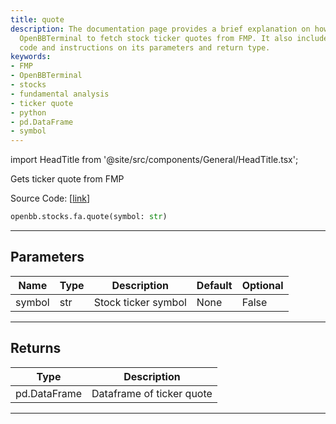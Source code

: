 ```yaml
---
title: quote
description: The documentation page provides a brief explanation on how to use the
  OpenBBTerminal to fetch stock ticker quotes from FMP. It also includes the source
  code and instructions on its parameters and return type.
keywords:
- FMP
- OpenBBTerminal
- stocks
- fundamental analysis
- ticker quote
- python
- pd.DataFrame
- symbol
---
```


import HeadTitle from '@site/src/components/General/HeadTitle.tsx';

<HeadTitle title="quote - Fa - Stocks - Reference | OpenBB SDK Docs" />

Gets ticker quote from FMP

Source Code: [[link](https://github.com/OpenBB-finance/OpenBBTerminal/tree/main/openbb_terminal/stocks/fundamental_analysis/fmp_model.py#L84)]

```python
openbb.stocks.fa.quote(symbol: str)
```

---

## Parameters

| Name | Type | Description | Default | Optional |
| ---- | ---- | ----------- | ------- | -------- |
| symbol | str | Stock ticker symbol | None | False |


---

## Returns

| Type | Description |
| ---- | ----------- |
| pd.DataFrame | Dataframe of ticker quote |
---
